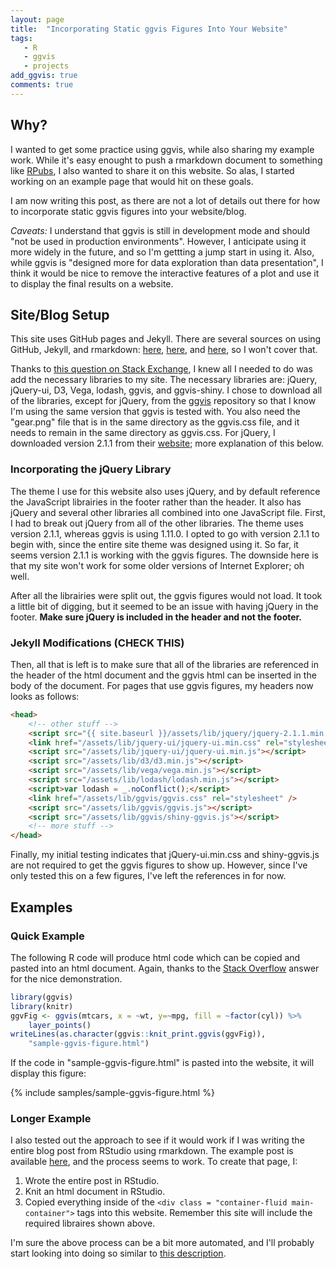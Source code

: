 ```yaml
---
layout: page
title:  "Incorporating Static ggvis Figures Into Your Website"
tags:
   - R
   - ggvis
   - projects
add_ggvis: true
comments: true
---
```


## Why?
I wanted to get some practice using ggvis, while also sharing my example work. While it's easy enought to push a rmarkdown document to something like [RPubs][a], I also wanted to share it on this website. So alas, I started working on an example page that would hit on these goals. 

I am now writing this post, as there are not a lot of details out there for how to incorporate static ggvis figures into your website/blog. 

*Caveats:* I understand that ggvis is still in development mode and should "not be used in production environments". However, I anticipate using it more widely in the future, and so I'm gettting a jump start in using it. Also, while ggvis is "designed more for data exploration than data presentation", I think it would be nice to remove the interactive features of a plot and use it to display the final results on a website. 

## Site/Blog Setup
This site uses GitHub pages and Jekyll. There are several sources on using GitHub, Jekyll, and rmarkdown: [here][2], [here][3], and [here][4], so I won't cover that. 

Thanks to [this question on Stack Exchange][1], I knew all I needed to do was add the necessary libraries to my site. The necessary libraries are: jQuery, jQuery-ui, D3, Vega, lodash, ggvis, and ggvis-shiny. I chose to download all of the libraries, except for jQuery, from the [ggvis][5] repository so that I know I'm using the same version that ggvis is tested with. You also need the "gear.png" file that is in the same directory as the ggvis.css file, and it needs to remain in the same directory as ggvis.css. For jQuery, I downloaded version 2.1.1 from their [website][6]; more explanation of this below.

### Incorporating the jQuery Library
The theme I use for this website also uses jQuery, and by default reference the JavaScript librairies in the footer rather than the header. It also has jQuery and several other libraries all combined into one JavaScript file. First, I had to break out jQuery from all of the other libraries. The theme uses version 2.1.1, whereas ggvis is using 1.11.0. I opted to go with version 2.1.1 to begin with, since the entire site theme was designed using it. So far, it seems version 2.1.1 is working with the ggvis figures. The downside here is that my site won't work for some older versions of Internet Explorer; oh well.

After all the librairies were split out, the ggvis figures would not load. It took a little bit of digging, but it seemed to be an issue with having jQuery in the footer. **Make sure jQuery is included in the header and not the footer.**

### Jekyll Modifications (CHECK THIS)

Then, all that is left is to make sure that all of the libraries are referenced in the header of the html document and the ggvis html can be inserted in the body of the document. For pages that use ggvis figures, my headers now looks as follows:

~~~ html
<head>
	<!-- other stuff -->
	<script src="{{ site.baseurl }}/assets/lib/jquery/jquery-2.1.1.min.js"></script>
	<link href="/assets/lib/jquery-ui/jquery-ui.min.css" rel="stylesheet" />
	<script src="/assets/lib/jquery-ui/jquery-ui.min.js"></script>
	<script src="/assets/lib/d3/d3.min.js"></script>
	<script src="/assets/lib/vega/vega.min.js"></script>
	<script src="/assets/lib/lodash/lodash.min.js"></script>
	<script>var lodash = _.noConflict();</script>
	<link href="/assets/lib/ggvis/ggvis.css" rel="stylesheet" />
	<script src="/assets/lib/ggvis/ggvis.js"></script>
	<script src="/assets/lib/ggvis/shiny-ggvis.js"></script>
	<!-- more stuff -->
</head>
~~~

Finally, my initial testing indicates that jQuery-ui.min.css and shiny-ggvis.js are not required to get the ggvis figures to show up. However, since I've only tested this on a few figures, I've left the references in for now.

## Examples

### Quick Example
The following R code will produce html code which can be copied and pasted into an html document. Again, thanks to the [Stack Overflow][1] answer for the nice demonstration.

~~~ R
library(ggvis)
library(knitr)
ggvFig <- ggvis(mtcars, x = ~wt, y=~mpg, fill = ~factor(cyl)) %>% 
	layer_points()
writeLines(as.character(ggvis::knit_print.ggvis(ggvFig)), 
	"sample-ggvis-figure.html")
~~~ 

If the code in "sample-ggvis-figure.html" is pasted into the website, it will display this figure:

{% include samples/sample-ggvis-figure.html %}

### Longer Example
I also tested out the approach to see if it would work if I was writing the entire blog post from RStudio using rmarkdown. The example post is available [here][7], and the process seems to work. To create that page, I:

1. Wrote the entire post in RStudio.
2. Knit an html document in RStudio.
3. Copied everything inside of the `<div class = "container-fluid main-container">` tags into this website. Remember this site will include the required libraires shown above.

I'm sure the above process can be a bit more automated, and I'll probably start looking into doing so similar to [this description][3].

[a]: http://rpubs.com
[1]: http://stackoverflow.com/questions/24344317/how-do-i-export-and-host-a-ggvis-chart-on-my-own-webserver
[2]: http://www.r-bloggers.com/an-easy-start-with-jekyll-for-r-bloggers/
[3]: http://www.r-bloggers.com/blogging-with-rmarkdown-knitr-and-jekyll/
[4]: http://www.r-bloggers.com/blog-with-rstudio-r-rmarkdown-jekyll-and-github/
[5]: https://github.com/rstudio/ggvis/tree/master/inst/www
[6]: https://jquery.com/download/
[7]: /projects/historical-mortgage-interest/
